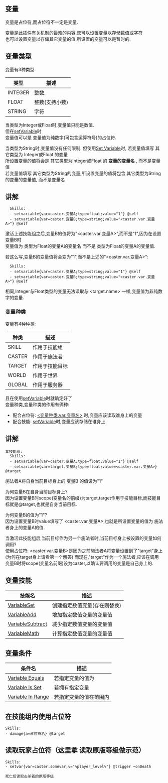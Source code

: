 变量
-----------------

变量是占位符,而占位符不一定是变量.

变量是此插件有关机制的最难的内容,您可以设置变量以存储数值或字符  
也可以设置变量以存储其它变量的值,所设置的变量可以是暂时的.

变量类型
-----------------

变量有3种类型.

| **类型** | **描述**                  |
|----------|----------------------------------|
| INTEGER  | 整数. |
| FLOAT    | 整数(支持小数) |
| STRING   | 字符 |

当类型为Integer或Float时,变量值只能是数值.  
但在[setVariable](/技能/列表/setvariable)时  
变量值可以是 变量值为纯数字(可包含运算符号)的占位符.

当类型为String时,变量值没有任何限制.
但使用[Set Variable](/技能/列表/setvariable)时, 若变量值填写 其它类型为 Integer或Float 的变量  
所设置变量的值将会是 其它类型为Integer或Float 的 **变量的变量名** , 而不是变量值  
若变量值填写 其它类型为String的变量,所设置变量的值将包含 其它类型为String的变量的变量值, 而不是变量名

讲解
-----------------

      Skills:
      - setvariable{var=caster.变量A;type=float;value="1"} @self
      - setvariable{var=caster.变量B;type=string;value="<caster.var.变量A>"} @self

激活上述技能组之后,变量B的值将为"<caster.var.变量A>",而不是"1",因为在设置变量B时  
变量值为 类型为Float的变量A的变量名 而不是 类型为Float的变量A的变量值.

若这么写,变量B的变量值将会变为"1",而不是上述的"<caster.var.变量A>":

      Skills:
      - setvariable{var=caster.变量A;type=string;value="1"} @self
      - setvariable{var=caster.变量B;type=string;value="<caster.var.变量A>"} @self

相同,Integer与Float类型的变量无法读取与 <target.name> 一样,变量值为非纯数字的变量.

### 变量种类

变量有4种种类:

| **种类** | **描述**                                                                                  |
|----------|----------------------------------------------------------------------------------------------------|
| SKILL    | 作用于技能组 |
| CASTER   | 作用于施法者                                                                                |
| TARGET   | 作用于技能目标                                       |
| WORLD    | 作用于世界                                                                                 |
| GLOBAL   | 作用于服务器                                                                               |

且在使用[setVariable](/技能/列表/setvariable)时就确定好了  
变量种类,变量种类的作用有俩种:  

-  配合占位符: [<变量种类.var.变量名>](/技能/占位符) 时,变量应该读取谁身上的变量
-  配合技能: [setVariable](/技能/列表/setvariable)时,变量应该存储在谁身上.

讲解
-----------------
     
    某技能组:
      Skills:
      - setvariable{var=caster.变量A;type=float;value="1"} @self
      - setvariable{var=target.变量B;type=float;value=<caster.var.变量A>} @target

施法者A将自身当前目标身上的 变量B 的值设为"1"

为何变量B在自身当前目标身上?  
因为设置变量B时scope(变量名的前缀)为target,target作用于技能目标,而技能目标就是@target,也就是自身当前目标.

为何变量B的值为"1"?  
因为设置变量B时value填写了 <caster.var.变量A>,也就是所设置变量的值为 施法者身上的变量A的值.

当激活此技能组后,当前目标作为另一个施法者时,当前目标身上被设置的变量如何调用?  
使用占位符: <caster.var.变量B>是因为之前施法者A将变量设置到了"target"身上  
(为何在target身上请看第一个解答) 而现在,"target"作为一个施法者,应该在调用  
变量B时将scope(变量名前缀)设为caster,以确认要调用的变量是自己身上的.

变量技能
-----------------

| 技能名  | 描述                                      |
|--------------------------------------------------------|--------------------------------------------------|
| [VariableSet](/技能/列表/setvariable)           | 创建指定数值变量(存在则替换) |
| [VariableAdd](/技能/列表/variableadd)           | 增加指定数值变量的变量值                      |
| [VariableSubtract](/技能/列表/variablesubtract) | 减少指定数值变量的变量值               |
| [VariableMath](/技能/列表/variablemath)         | 计算指定数值变量的变量值 |

变量条件
-----------------

| 条件名                                        | 描述                                    |
|--------------------------------------------------|------------------------------------------------|
| [Variable Equals](/conditions/variableequals)    | 若指定变量的值为     |
| [Variable Is Set](/conditions/variableisset)     | 若拥有指定变量                  |
| [Variable In Range](/conditions/variableinrange) | 若指定变量的值在范围内 |

在技能组内使用占位符
----------------
    Skills:
    - damage{a=占位符名} @target

读取玩家占位符（这里拿 读取原版等级做示范）
---------
    Skills:
    - setvar{var=caster.somevar;v="%player_level%"} @trigger ~onDeath

    死亡后读取击杀者的原版等级